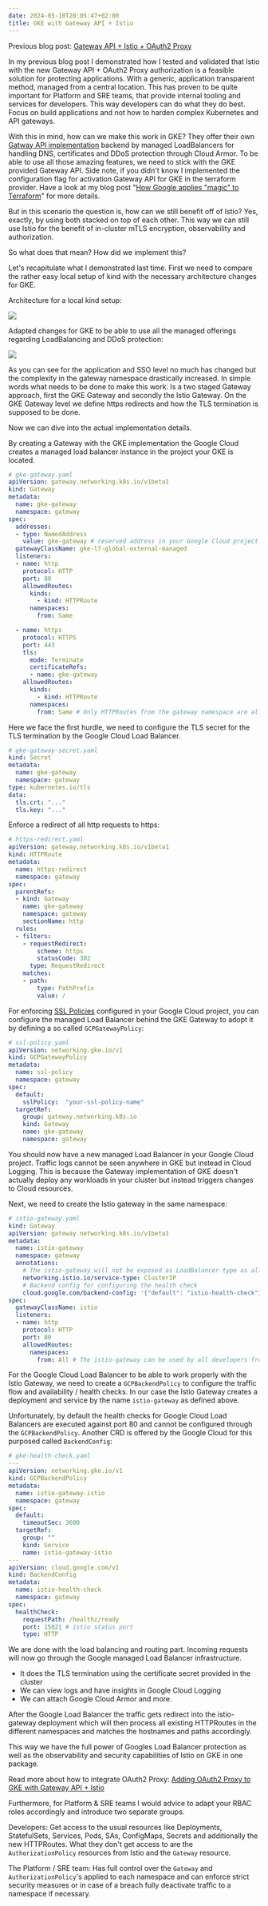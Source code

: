 ```yaml
---
date: 2024-05-10T20:05:47+02:00
title: GKE with Gateway API + Istio
---
```


Previous blog post: [Gateway API + Istio + OAuth2 Proxy](../2024-04-21-gateway-api-istio-oauth2-proxy)

In my previous blog post I demonstrated how I tested and validated that Istio with the new Gateway API + OAuth2 Proxy authorization is a feasible solution for protecting applications. With a generic, application transparent method, managed from a central location. This has proven to be quite important for Platform and SRE teams, that provide internal tooling and services for developers. This way developers can do what they do best. Focus on build applications and not how to harden complex Kubernetes and API gateways.

With this in mind, how can we make this work in GKE? They offer their own [Gatway API implementation](https://cloud.google.com/blog/products/containers-kubernetes/google-kubernetes-engine-gateway-controller-is-now-ga) backend by managed LoadBalancers for handling DNS, certificates and DDoS protection through Cloud Armor. To be able to use all those amazing features, we need to stick with the GKE provided Gateway API. Side note, if you didn't know I implemented the configuration flag for activation Gateway API for GKE in the terraform provider. Have a look at my blog post "[How Google applies "magic" to Terraform](../2023-01-28-google-terraform-magic)" for more details.

But in this scenario the question is, how can we still benefit off of Istio? Yes, exactly, by using both stacked on top of each other. This way we can still use Istio for the benefit of in-cluster mTLS encryption, observability and authorization. 

So what does that mean? How did we implement this?

Let's recapitulate what I demonstrated last time. First we need to compare the rather easy local setup of kind with the necessary architecture changes for GKE.

Architecture for a local kind setup:

![](istio-gateway-oauth2-proxy.svg)

Adapted changes for GKE to be able to use all the managed offerings regarding LoadBalancing and DDoS protection:

![](gke-istio-gateway-oauth2-proxy.svg)

As you can see for the application and SSO level no much has changed but the complexity in the gateway namespace drastically increased. In simple words what needs to be done to make this work. Is a two staged Gateway approach, first the GKE Gateway and secondly the Istio Gateway. On the GKE Gateway level we define https redirects and how the TLS termination is supposed to be done. 

Now we can dive into the actual implementation details.

By creating a Gateway with the GKE implementation the Google Cloud creates a managed load balancer instance in the project your GKE is located.

```yaml
# gke-gateway.yaml
apiVersion: gateway.networking.k8s.io/v1beta1
kind: Gateway
metadata:
  name: gke-gateway
  namespace: gateway
spec:
  addresses:
  - type: NamedAddress
    value: gke-gateway # reserved address in your Google Cloud project
  gatewayClassName: gke-l7-global-external-managed
  listeners:
  - name: http
    protocol: HTTP
    port: 80
    allowedRoutes:
      kinds: 
        - kind: HTTPRoute
      namespaces:
        from: Same

  - name: https
    protocol: HTTPS
    port: 443
    tls:
      mode: Terminate
      certificateRefs:
      - name: gke-gateway
    allowedRoutes:
      kinds: 
        - kind: HTTPRoute
      namespaces:
        from: Same # Only HTTPRoutes from the gateway namespace are allowed to attach to this gateway. This prevents circumvention of the istio-gateway
```

Here we face the first hurdle, we need to configure the TLS secret for the TLS termination by the Google Cloud Load Balancer.

```yaml
# gke-gateway-secret.yaml
kind: Secret
metadata:
  name: gke-gateway
  namespace: gateway
type: kubernetes.io/tls
data:
  tls.crt: "..."
  tls.key: "..."
```

Enforce a redirect of all http requests to https:
```yaml
# https-redirect.yaml
apiVersion: gateway.networking.k8s.io/v1beta1
kind: HTTPRoute
metadata:
  name: https-redirect
  namespace: gateway
spec:
  parentRefs:
  - kind: Gateway
    name: gke-gateway
    namespace: gateway
    sectionName: http
  rules:
  - filters:
    - requestRedirect:
        scheme: https
        statusCode: 302
      type: RequestRedirect
    matches:
    - path:
        type: PathPrefix
        value: /
```

For enforcing [SSL Policies](https://cloud.google.com/load-balancing/docs/ssl-policies-concepts) configured in your Google Cloud project, you can configure the managed Load Balancer behind the GKE Gateway to adopt it by defining a so called `GCPGatewayPolicy`:
```yaml
# ssl-policy.yaml
apiVersion: networking.gke.io/v1
kind: GCPGatewayPolicy
metadata:
  name: ssl-policy
  namespace: gateway
spec:
  default:
    sslPolicy:  "your-ssl-policy-name"
  targetRef:
    group: gateway.networking.k8s.io
    kind: Gateway
    name: gke-gateway
    namespace: gateway
```

You should now have a new managed Load Balancer in your Google Cloud project. Traffic logs cannot be seen anywhere in GKE but instead in Cloud Logging. This is because the Gateway implementation of GKE doesn't actually deploy any workloads in your cluster but instead triggers changes to Cloud resources.

Next, we need to create the Istio gateway in the same namespace:
```yaml
# istio-gateway.yaml
kind: Gateway
apiVersion: gateway.networking.k8s.io/v1beta1
metadata:
  name: istio-gateway
  namespace: gateway
  annotations:
    # The istio-gateway will not be exposed as LoadBalancer type as all traffic needs to go through the gke-gateway first
    networking.istio.io/service-type: ClusterIP
    # Backend config for configuring the health check
    cloud.google.com/backend-config: '{"default": "istio-health-check"}'
spec:
  gatewayClassName: istio
  listeners:
  - name: http
    protocol: HTTP
    port: 80
    allowedRoutes:
      namespaces:
        from: All # The istio-gateway can be used by all developers from all namespaces. The gke-gateway can only be used from within the gateway namespace and is therefore the sole responsibility of the SRE team
 ```
 
 For the Google Cloud Load Balancer to be able to work properly with the Istio Gateway, we need to create a `GCPBackendPolicy` to configure the traffic flow and availability / health checks. In our case the Istio Gateway creates a deployment and service by the name `istio-gateway` as defined above.

Unfortunately, by default the health checks for Google Cloud Load Balancers are executed against port 80 and cannot be configured through the `GCPBackendPolicy`. Another CRD is offered by the Google Cloud for this purposed called `BackendConfig`:

```yaml
# gke-health-check.yaml
---
apiVersion: networking.gke.io/v1
kind: GCPBackendPolicy
metadata:
  name: istio-gateway-istio
  namespace: gateway
spec:
  default:
    timeoutSec: 3600
  targetRef:
    group: ""
    kind: Service
    name: istio-gateway-istio
---
apiVersion: cloud.google.com/v1
kind: BackendConfig
metadata:
  name: istio-health-check
  namespace: gateway
spec:
  healthCheck:
    requestPath: /healthz/ready
    port: 15021 # istio status port
    type: HTTP
```

We are done with the load balancing and routing part. Incoming requests will now go through the Google managed Load Balancer infrastructure.

* It does the TLS termination using the certificate secret provided in the cluster
* We can view logs and have insights in Google Cloud Logging
* We can attach Google Cloud Armor and more.
 
After the Google Load Balancer the traffic gets redirect into the istio-gateway deployment which will then process all existing HTTPRoutes in the different namespaces and matches the hostnames and paths accordingly.

This way we have the full power of Googles Load Balancer protection as well as the observability and security capabilities of Istio on GKE in one package.

Read more about how to integrate OAuth2 Proxy: [Adding OAuth2 Proxy to GKE with Gateway API + Istio](../2024-05-11-adding-oauth2-proxy-to-gke-istio/)

Furthermore, for Platform & SRE teams I would advice to adapt your RBAC roles accordingly and introduce two separate groups.

Developers: Get access to the usual resources like Deployments, StatefulSets, Services, Pods, SAs, ConfigMaps, Secrets and additionally the new HTTPRoutes. What they don't get access to are the `AuthorizationPolicy` resources from Istio and the `Gateway` resource.

The Platform / SRE team: Has full control over the `Gateway` and `AuthorizationPolicy`'s applied to each namespace and can enforce strict security measures or in case of a breach fully deactivate traffic to a namespace if necessary.
